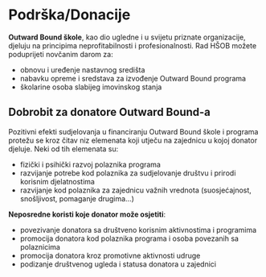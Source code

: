# Podrška/Donacije

**Outward Bound škole**, kao dio ugledne i u svijetu priznate organizacije, djeluju na principima neprofitabilnosti i profesionalnosti. Rad HŠOB možete poduprijeti novčanim darom za:

-	obnovu i uređenje nastavnog središta
-	nabavku opreme i sredstava za izvođenje Outward Bound programa
-	školarine osoba slabijeg imovinskog stanja

## Dobrobit za donatore Outward Bound-a

Pozitivni efekti sudjelovanja u financiranju Outward Bound škole i programa protežu se kroz čitav niz elemenata koji utječu na zajednicu u kojoj donator djeluje. Neki od tih elemenata su:

-	fizički i psihički razvoj polaznika programa
-	razvijanje potrebe kod polaznika za sudjelovanje društvu i prirodi korisnim djelatnostima
-	razvijanje kod polaznika za zajednicu važnih vrednota (suosjećajnost, snošljivost, pomaganje drugima…)

**Neposredne koristi koje donator može osjetiti**:

-	povezivanje donatora sa društveno korisnim aktivnostima i programima
-	promocija donatora kod polaznika programa i osoba povezanih sa polaznicima
-	promocija donatora kroz promotivne aktivnosti udruge
-	podizanje društvenog ugleda i statusa donatora u zajednici
